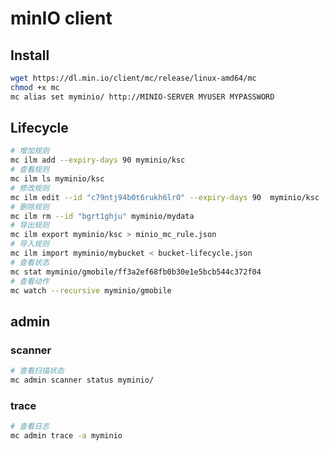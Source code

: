 # minIO client



## Install

```bash
wget https://dl.min.io/client/mc/release/linux-amd64/mc
chmod +x mc
mc alias set myminio/ http://MINIO-SERVER MYUSER MYPASSWORD
```

## Lifecycle

```bash
# 增加规则
mc ilm add --expiry-days 90 myminio/ksc
# 查看规则
mc ilm ls myminio/ksc
# 修改规则
mc ilm edit --id "c79ntj94b0t6rukh6lr0" --expiry-days 90  myminio/ksc
# 删除规则
mc ilm rm --id "bgrt1ghju" myminio/mydata
# 导出规则
mc ilm export myminio/ksc > minio_mc_rule.json
# 导入规则
mc ilm import myminio/mybucket < bucket-lifecycle.json
# 查看状态
mc stat myminio/gmobile/ff3a2ef68fb0b30e1e5bcb544c372f04
# 查看动作
mc watch --recursive myminio/gmobile
```

## admin

### scanner

```bash
# 查看扫描状态
mc admin scanner status myminio/
```

### trace

```bash
# 查看日志
mc admin trace -a myminio
```

